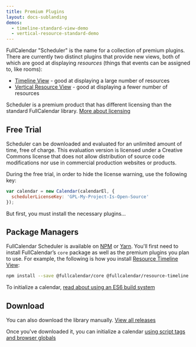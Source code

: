 ```yaml
---
title: Premium Plugins
layout: docs-sublanding
demos:
  - timeline-standard-view-demo
  - vertical-resource-standard-demo
---
```


FullCalendar "Scheduler" is the name for a collection of premium plugins. There are currently two distinct plugins that provide new views, both of which are good at displaying *resources* (things that events can be assigned to, like rooms):

- [Timeline View](timeline-view) - good at displaying a large number of resources
- [Vertical Resource View](vertical-resource-view) - good at displaying a fewer number of resources

Scheduler is a premium product that has different licensing than the standard FullCalendar library.
<a href='{{ site.baseurl }}/license' class='more-link'>More about licensing</a>


## Free Trial

Scheduler can be downloaded and evaluated for an unlimited amount of time, free of charge.
This evaluation version is licensed under a Creative Commons license that does not allow distribution
of source code modifications nor use in commercial production websites or products.

During the free trial, in order to hide the license warning, use the following key:

```js
var calendar = new Calendar(calendarEl, {
  schedulerLicenseKey: 'GPL-My-Project-Is-Open-Source'
});
```

But first, you must install the necessary plugins...


## Package Managers

FullCalendar Scheduler is available on [NPM](https://www.npmjs.com/) or [Yarn](https://yarnpkg.com/). You'll first need to install FullCalendar’s `core` package as well as the premium plugins you plan to use. For example, the following is how you install [Resource Timeline View](timeline-view):

```sh
npm install --save @fullcalendar/core @fullcalendar/resource-timeline
```

To initialize a calendar, <a href='initialize-es6' class='more-link'>read about using an ES6 build system</a>


## Download

You can also download the library manually. <a href='{{ site.fullcalendar_scheduler_repo }}/releases' class='more-link'>View all releases</a>

Once you've downloaded it, you can initialize a calendar <a href='initialize-globals' class='more-link'>using script tags and browser globals</a>

